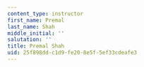 ```yaml
---
content_type: instructor
first_name: Premal
last_name: Shah
middle_initial: ''
salutation: ''
title: Premal Shah
uid: 25f898dd-c1d9-fe20-8e5f-5ef33cdeafe3
---
```

